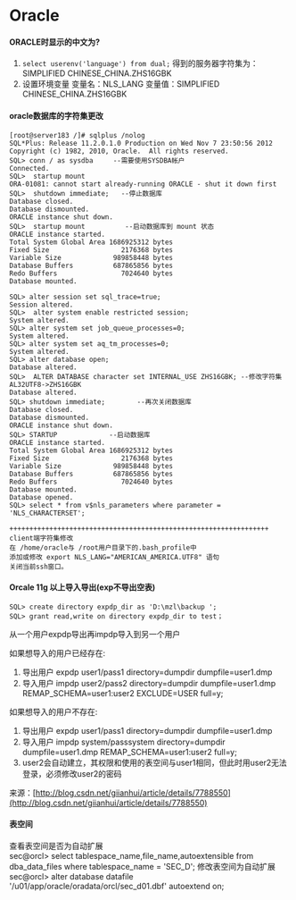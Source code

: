 # Oracle

#### ORACLE时显示的中文为?
1. `select userenv('language') from dual;`
得到的服务器字符集为：SIMPLIFIED CHINESE_CHINA.ZHS16GBK
2. 设置环境变量
变量名：NLS_LANG
变量值：SIMPLIFIED CHINESE_CHINA.ZHS16GBK

#### oracle数据库的字符集更改 

	[root@server183 /]# sqlplus /nolog 
	SQL*Plus: Release 11.2.0.1.0 Production on Wed Nov 7 23:50:56 2012 
	Copyright (c) 1982, 2010, Oracle.  All rights reserved. 
	SQL> conn / as sysdba     --需要使用SYSDBA帐户 
	Connected. 
	SQL>  startup mount        
	ORA-01081: cannot start already-running ORACLE - shut it down first 
	SQL>  shutdown immediate;   --停止数据库 
	Database closed. 
	Database dismounted. 
	ORACLE instance shut down. 
	SQL>  startup mount          --启动数据库到 mount 状态 
	ORACLE instance started. 
	Total System Global Area 1686925312 bytes 
	Fixed Size                  2176368 bytes 
	Variable Size             989858448 bytes 
	Database Buffers          687865856 bytes 
	Redo Buffers                7024640 bytes 
	Database mounted. 

	SQL> alter session set sql_trace=true; 
	Session altered. 
	SQL>  alter system enable restricted session; 
	System altered. 
	SQL> alter system set job_queue_processes=0; 
	System altered. 
	SQL> alter system set aq_tm_processes=0; 
	System altered. 
	SQL> alter database open; 
	Database altered. 
	SQL>  ALTER DATABASE character set INTERNAL_USE ZHS16GBK; --修改字符集AL32UTF8->ZHS16GBK 
	Database altered. 
	SQL> shutdown immediate;        --再次关闭数据库 
	Database closed. 
	Database dismounted. 
	ORACLE instance shut down. 
	SQL> STARTUP             --启动数据库 
	ORACLE instance started. 
	Total System Global Area 1686925312 bytes 
	Fixed Size                  2176368 bytes 
	Variable Size             989858448 bytes 
	Database Buffers          687865856 bytes 
	Redo Buffers                7024640 bytes 
	Database mounted. 
	Database opened. 
	SQL> select * from v$nls_parameters where parameter = 'NLS_CHARACTERSET'; 

	+++++++++++++++++++++++++++++++++++++++++++++++++++++++++++++++++ 
	client端字符集修改 
	在 /home/oracle与 /root用户目录下的.bash_profile中 
	添加或修改 export NLS_LANG="AMERICAN_AMERICA.UTF8" 语句 
	关闭当前ssh窗口。 

#### Orcale 11g 以上导入导出(exp不导出空表)

	SQL> create directory expdp_dir as 'D:\mzl\backup ';
	SQL> grant read,write on directory expdp_dir to test；
    
从一个用户expdp导出再impdp导入到另一个用户 

如果想导入的用户已经存在:
1. 导出用户 expdp user1/pass1 directory=dumpdir dumpfile=user1.dmp
2. 导入用户 impdp user2/pass2 directory=dumpdir dumpfile=user1.dmp REMAP_SCHEMA=user1:user2 EXCLUDE=USER full=y;

如果想导入的用户不存在:
1. 导出用户 expdp user1/pass1 directory=dumpdir dumpfile=user1.dmp
2. 导入用户 impdp system/passsystem directory=dumpdir dumpfile=user1.dmp REMAP_SCHEMA=user1:user2 full=y;
3. user2会自动建立，其权限和使用的表空间与user1相同，但此时用user2无法登录，必须修改user2的密码

来源：[http://blog.csdn.net/giianhui/article/details/7788550](http://blog.csdn.net/giianhui/article/details/7788550)


#### 表空间

查看表空间是否为自动扩展  
    sec@orcl> select tablespace_name,file_name,autoextensible from dba_data_files where tablespace_name = 'SEC_D';
修改表空间为自动扩展  
    sec@orcl> alter database datafile '/u01/app/oracle/oradata/orcl/sec_d01.dbf' autoextend on;  
